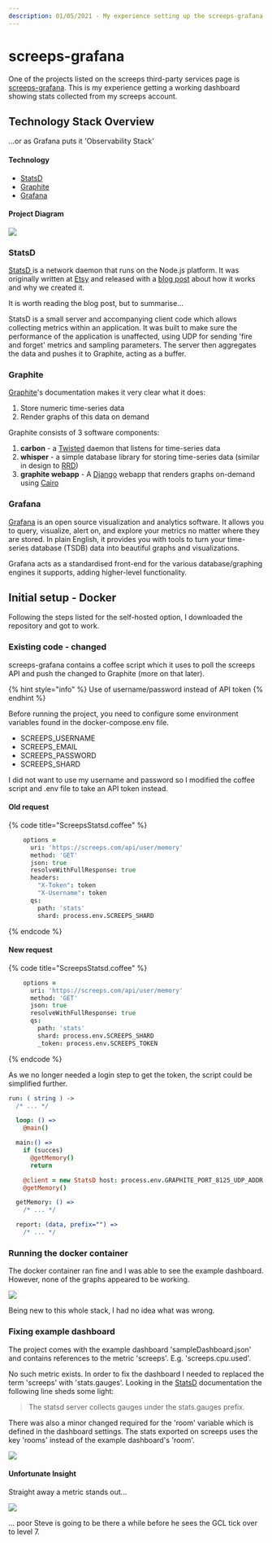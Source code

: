```yaml
---
description: 01/05/2021 - My experience setting up the screeps-grafana project
---
```


# screeps-grafana

One of the projects listed on the screeps third-party services page is [screeps-grafana](https://github.com/screepers/screeps-grafana). This is my experience getting a working dashboard showing stats collected from my screeps account.

## Technology Stack Overview

...or as Grafana puts it 'Observability Stack'

#### Technology

* [StatsD](https://github.com/statsd/statsd)
* [Graphite](https://graphite.readthedocs.io/en/stable/index.html)
* [Grafana](https://grafana.com/docs/grafana/latest/basics/)

#### Project Diagram

![](../../.gitbook/assets/screeps-grafana.png)

### StatsD

[StatsD ](https://github.com/statsd/statsd)is a network daemon that runs on the Node.js platform. It was originally written at [Etsy](http://www.etsy.com/) and released with a [blog post](https://codeascraft.etsy.com/2011/02/15/measure-anything-measure-everything/) about how it works and why we created it.

It is worth reading the blog post, but to summarise...

StatsD is a small server and accompanying client code which allows collecting metrics within an application. It was built to make sure the performance of the application is unaffected, using UDP for sending 'fire and forget' metrics and sampling parameters. The server then aggregates the data and pushes it to Graphite, acting as a buffer.

### Graphite

[Graphite](https://graphite.readthedocs.io/en/stable/index.html)'s documentation makes it very clear what it does:

1. Store numeric time-series data
2. Render graphs of this data on demand

Graphite consists of 3 software components:

1. **carbon** - a [Twisted](http://www.twistedmatrix.com/) daemon that listens for time-series data
2. **whisper** - a simple database library for storing time-series data \(similar in design to [RRD](http://oss.oetiker.ch/rrdtool/)\)
3. **graphite webapp** - A [Django](http://www.djangoproject.com/) webapp that renders graphs on-demand using [Cairo](http://www.cairographics.org/)

### Grafana

[Grafana](https://grafana.com/docs/grafana/latest/basics/) is an open source visualization and analytics software. It allows you to query, visualize, alert on, and explore your metrics no matter where they are stored. In plain English, it provides you with tools to turn your time-series database \(TSDB\) data into beautiful graphs and visualizations.

Grafana acts as a standardised front-end for the various database/graphing engines it supports, adding higher-level functionality.



## Initial setup - Docker

Following the steps listed for the self-hosted option, I downloaded the repository and got to work.

### Existing code - changed

screeps-grafana contains a coffee script which it uses to poll the screeps API and push the changed to Graphite \(more on that later\).

{% hint style="info" %}
Use of username/password instead of API token
{% endhint %}

Before running the project, you need to configure some environment variables found in the docker-compose.env file.

* SCREEPS\_USERNAME
* SCREEPS\_EMAIL
* SCREEPS\_PASSWORD
* SCREEPS\_SHARD

I did not want to use my username and password so I modified the coffee script and .env file to take an API token instead.

#### Old request

{% code title="ScreepsStatsd.coffee" %}
```coffeescript
    options =
      uri: 'https://screeps.com/api/user/memory'
      method: 'GET' 
      json: true
      resolveWithFullResponse: true
      headers:
        "X-Token": token
        "X-Username": token
      qs:
        path: 'stats'
        shard: process.env.SCREEPS_SHARD
```
{% endcode %}

#### New request

{% code title="ScreepsStatsd.coffee" %}
```coffeescript
    options =
      uri: 'https://screeps.com/api/user/memory'
      method: 'GET' 
      json: true
      resolveWithFullResponse: true
      qs:
        path: 'stats'
        shard: process.env.SCREEPS_SHARD
        _token: process.env.SCREEPS_TOKEN
```
{% endcode %}

As we no longer needed a login step to get the token, the script could be simplified further.

```coffeescript
run: ( string ) ->
  /* ... */

  loop: () =>
    @main()

  main:() =>
    if (succes)
      @getMemory()
      return

    @client = new StatsD host: process.env.GRAPHITE_PORT_8125_UDP_ADDR
    @getMemory()

  getMemory: () =>
    /* ... */

  report: (data, prefix="") =>
    /* ... */
```

### Running the docker container

The docker container ran fine and I was able to see the example dashboard. However, none of the graphs appeared to be working.

![](../../.gitbook/assets/brokendashboard.png)

Being new to this whole stack, I had no idea what was wrong.

### Fixing example dashboard

The project comes with the example dashboard 'sampleDashboard.json' and contains references to the metric 'screeps'. E.g. 'screeps.cpu.used'.

No such metric exists. In order to fix the dashboard I needed to replaced the term 'screeps' with 'stats.gauges'. Looking in the [StatsD](https://statsd.readthedocs.io/en/v3.1/types.html#gauges) documentation the following line sheds some light:

> The statsd server collects gauges under the stats.gauges prefix.

There was also a minor changed required for the 'room' variable which is defined in the dashboard settings. The stats exported on screeps uses the key 'rooms' instead of the example dashboard's 'room'.

![](../../.gitbook/assets/image%20%282%29.png)

#### Unfortunate Insight

Straight away a metric stands out... 

![](../../.gitbook/assets/image%20%281%29.png)

... poor Steve is going to be there a while before he sees the GCL tick over to level 7.

